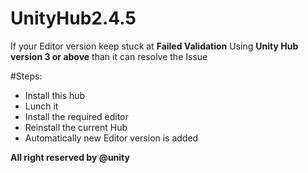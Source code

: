 # UnityHub2.4.5
If your Editor version keep stuck at <b>Failed Validation</b> Using <b>Unity Hub version 3 or above</b> than it can resolve the Issue

#Steps:
- Install this hub
- Lunch it
- Install the required editor 
- Reinstall the current Hub
- Automatically new Editor version is added

<b> All right reserved by @unity </b>